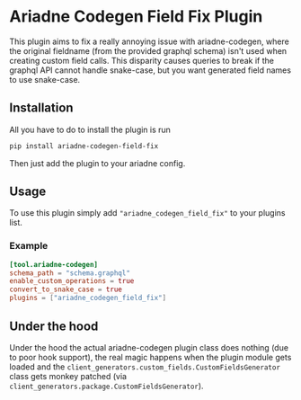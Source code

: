 # Ariadne Codegen Field Fix Plugin

This plugin aims to fix a really annoying issue with ariadne-codegen, where the original fieldname (from the provided graphql schema) isn't used when creating custom field calls. This disparity causes queries to break if the graphql API cannot handle snake-case, but you want generated field names to use snake-case.

## Installation

All you have to do to install the plugin is run

```bash
pip install ariadne-codegen-field-fix
```

Then just add the plugin to your ariadne config.

## Usage

To use this plugin simply add `"ariadne_codegen_field_fix"` to your plugins list.

### Example

```toml
[tool.ariadne-codegen]
schema_path = "schema.graphql"
enable_custom_operations = true
convert_to_snake_case = true
plugins = ["ariadne_codegen_field_fix"]
```

## Under the hood

Under the hood the actual ariadne-codegen plugin class does nothing (due to poor hook support), the real magic happens when the plugin module gets loaded and the `client_generators.custom_fields.CustomFieldsGenerator` class gets monkey patched (via `client_generators.package.CustomFieldsGenerator`).
